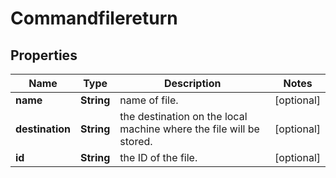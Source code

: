 
# Commandfilereturn

## Properties
Name | Type | Description | Notes
------------ | ------------- | ------------- | -------------
**name** | **String** | name of file. |  [optional]
**destination** | **String** | the destination on the local machine where the file will be stored. |  [optional]
**id** | **String** | the ID of the file. |  [optional]



